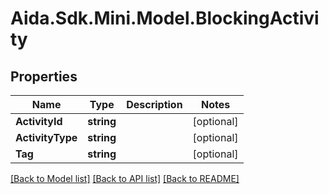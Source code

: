 # Aida.Sdk.Mini.Model.BlockingActivity

## Properties

Name | Type | Description | Notes
------------ | ------------- | ------------- | -------------
**ActivityId** | **string** |  | [optional] 
**ActivityType** | **string** |  | [optional] 
**Tag** | **string** |  | [optional] 

[[Back to Model list]](../README.md#documentation-for-models) [[Back to API list]](../README.md#documentation-for-api-endpoints) [[Back to README]](../README.md)

